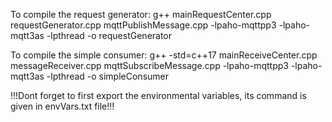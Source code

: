 To compile the request generator:
g++ mainRequestCenter.cpp requestGenerator.cpp mqttPublishMessage.cpp -lpaho-mqttpp3 -lpaho-mqtt3as -lpthread -o requestGenerator

To compile the simple consumer:
g++ -std=c++17 mainReceiveCenter.cpp messageReceiver.cpp mqttSubscribeMessage.cpp -lpaho-mqttpp3 -lpaho-mqtt3as -lpthread -o simpleConsumer

!!!Dont forget to first export the environmental variables, its command is given in envVars.txt file!!!